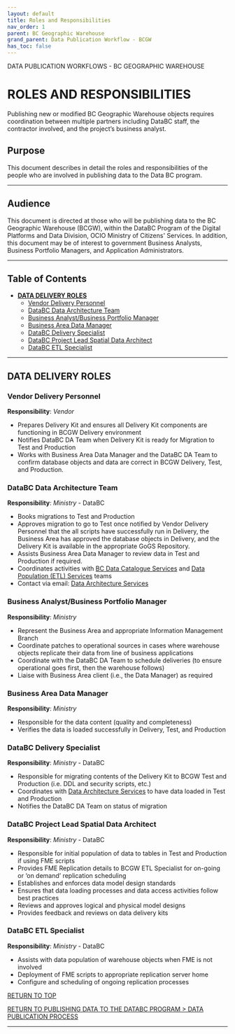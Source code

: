 ```yaml
---
layout: default
title: Roles and Responsibilities
nav_order: 1
parent: BC Geographic Warehouse
grand_parent: Data Publication Workflow - BCGW
has_toc: false
---
```


DATA PUBLICATION WORKFLOWS - BC GEOGRAPHIC WAREHOUSE 
# ROLES AND RESPONSIBILITIES

Publishing new or modified BC Geographic Warehouse objects requires coordination between multiple partners including DataBC staff, the contractor involved, and the project’s business analyst. 

## Purpose

This document describes in detail the roles and responsibilities of the people who are involved in publishing data to the Data BC program.

-----------------------

## Audience

This document is directed at those who will be publishing data to the BC Geographic Warehouse (BCGW), within the DataBC Program of the Digital Platforms and Data Division, OCIO Ministry of Citizens' Services. In addition, this document may be of interest to government Business Analysts, Business Portfolio Managers, and Application Administrators. 

-----------------------
## Table of Contents
+ [**DATA DELIVERY ROLES**](#data-delivery-roles)
	+ [Vendor Delivery Personnel](#vendor-delivery-personnel)
	+ [DataBC Data Architecture Team](#databc-data-architecture-team)
	+ [Business Analyst/Business Portfolio Manager](#business-analystbusiness-portfolio-manager)
	+ [Business Area Data Manager](#business-area-data-manager)
	+ [DataBC Delivery Specialist](#databc-delivery-specialist)
	+ [DataBC Project Lead Spatial Data Architect](#databc-project-lead-spatial-data-architect)
	+ [DataBC ETL Specialist](#databc-etl-specialist)

---------------------------------------------------------------------

## DATA DELIVERY ROLES

### Vendor Delivery Personnel

**Responsibility**: _Vendor_

+ Prepares Delivery Kit and ensures all Delivery Kit components are functioning in BCGW Delivery environment
+ Notifies DataBC DA Team when Delivery Kit is ready for Migration to Test and Production
+ Works with Business Area Data Manager and the DataBC DA Team to confirm database objects and data are correct in BCGW Delivery, Test, and Production.

### DataBC Data Architecture Team

**Responsibility**: _Ministry_ - DataBC

+ Books migrations to Test and Production
+ Approves migration to go to Test once notified by Vendor Delivery Personnel that the all scripts have successfully run in Delivery, the Business Area has approved the database objects in Delivery, and the Delivery Kit is available in the appropriate GoGS Repository.
+ Assists Business Area Data Manager to review data in Test and Production if required.
+ Coordinates activities with [BC Data Catalogue Services](faq.md#bc-data-catalogue-services) and [Data Population (ETL) Services](mailto:DataBC.DA@gov.bc.ca) teams
+ Contact via email:  [Data Architecture Services](mailto:databc.da@gov.bc.ca)

### Business Analyst/Business Portfolio Manager

**Responsibility**: _Ministry_

+ Represent the Business Area and appropriate Information Management Branch
+ Coordinate patches to operational sources in cases where warehouse objects replicate their data from line of business applications
+ Coordinate with the DataBC DA Team to schedule deliveries (to ensure operational goes first, then the warehouse follows)
+ Liaise with Business Area client (i.e., the Data Manager) as required

### Business Area Data Manager

**Responsibility**: _Ministry_

+ Responsible for the data content (quality and completeness)
+ Verifies the data is loaded successfully in Delivery, Test, and Production

### DataBC Delivery Specialist

**Responsibility**: _Ministry_ - DataBC

+ Responsible for migrating contents of the Delivery Kit to BCGW Test and Production (i.e. DDL and security scripts, etc.)
+ Coordinates with [Data Architecture Services](mailto:databc.da@gov.bc.ca) to have data loaded in Test and Production
+ Notifies the DataBC DA Team on status of migration

### DataBC Project Lead Spatial Data Architect

**Responsibility**: _Ministry_ - DataBC

+ Responsible for initial population of data to tables in Test and Production if using FME scripts
+ Provides FME Replication details to BCGW ETL Specialist for on-going or ‘on demand’ replication scheduling
+ Establishes and enforces data model design standards
+ Ensures that data loading processes and data access activities follow best practices
+ Reviews and approves logical and physical model designs
+ Provides feedback and reviews on data delivery kits

### DataBC ETL Specialist

**Responsibility**: _Ministry_ - DataBC

+ Assists with data population of warehouse objects when FME is not involved
+ Deployment of FME scripts to appropriate replication server home
+ Configure and scheduling of ongoing replication processes

[RETURN TO TOP][1] 

[RETURN TO PUBLISHING DATA TO THE DATABC PROGRAM > DATA PUBLICATION PROCESS][2]

-------------------------------------------------------

[1]: #data-publication-roles-and-responsibilities
[2]: ../index.md#data-publication-process

